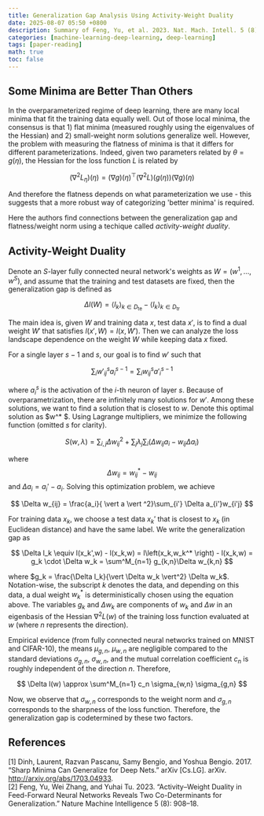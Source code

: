 ```yaml
---
title: Generalization Gap Analysis Using Activity-Weight Duality
date: 2025-08-07 05:50 +0800
description: Summary of Feng, Yu, et al. 2023. Nat. Mach. Intell. 5 (8) 908–18.
categories: [machine-learning-deep-learning, deep-learning]
tags: [paper-reading]
math: true
toc: false
---
```


## Some Minima are Better Than Others

In the overparameterized regime of deep learning, there are many local minima that fit the training data equally well. Out of those local minima, the consensus is that 1) flat minima (measured roughly using the eigenvalues of the Hessian) and 2) small-weight norm solutions generalize well. However, the problem with measuring the flatness of minima is that it differs for different parameterizations. Indeed, given two parameters related by $\theta = g(\eta)$, the Hessian for the loss function $L$ is related by

$$
(\nabla^2 L_\eta) (\eta) = (\nabla g)(\eta)^\top (\nabla^2 L)\left(g(\eta)\right)(\nabla g)(\eta)
$$

And therefore the flatness depends on what parameterization we use - this suggests that a more robust way of categorizing 'better minima' is required.

Here the authors find connections between the generalization gap and flatness/weight norm using a techique called _activity-weight duality_. 

## Activity-Weight Duality

Denote an $S$-layer fully connected neural network's weights as $W = (w^1, \dots, w^S)$, and assume that the training and test datasets are fixed, then the generalization gap is defined as

$$
\Delta l(W) = \langle l_k \rangle_{k \in D_\text{te}} - \langle l_k \rangle_{k \in D_\text{tr}}
$$

The main idea is, given $W$ and training data $x$, test data $x'$, is to find a dual weight $W'$ that satisfies $l(x',W) = l(x,W')$. Then we can analyze the loss landscape dependence on the weight $W$ while keeping data $x$ fixed. 

For a single layer $s-1$ and $s$, our goal is to find $w'$ such that

$$
\sum_i {w'}_{ij}^{s} a^{s-1}_i = \sum_i w_{ij}^s {a'}_i^{s-1}
$$

where $a_i^s$ is the activation of the $i$-th neuron of layer $s$. Because of overparametrization, there are infinitely many solutions for $w'$. Among these solutions, we want to find a solution that is closest to $w$. Denote this optimal solution as $w^* $. Using Lagrange multipliers, we minimize the following function (omitted $s$ for clarity).

$$
S(w,\lambda) = \sum_{i,j} \Delta w_{ij}^2 + \sum_j \lambda_j \sum_i (\Delta w_{ij} a_i - w_{ij} \Delta a_i)
$$

where $$\Delta w_{ij} = w^*_{ij} - w_{ij}$$ and $\Delta a_i = a_i' - a_i$. Solving this optimization problem, we achieve

$$
\Delta w_{ij} = \frac{a_i}{ \vert a \vert ^2}\sum_{i'} \Delta a_{i'}w_{i'j}
$$

For training data $x_k$, we choose a test data $x_k'$ that is closest to $x_k$ (in Euclidean distance) and have the same label. We write the generalization gap as

$$
\Delta l_k \equiv l(x_k',w) - l(x_k,w) = l\left(x_k,w_k^* \right) - l(x_k,w) = g_k \cdot \Delta w_k = \sum^M_{n=1} g_{k,n}\Delta w_{k,n}
$$

where $g_k = \frac{\Delta l_k}{\vert \Delta w_k \vert^2} \Delta w_k$. Notation-wise, the subscript $k$ denotes the data, and depending on this data, a dual weight $w^*_k$ is deterministically chosen using the equation above. The variables $g_k$ and $\Delta w_k$ are components of $w_k$ and $\Delta w$ in an eigenbasis of the Hessian $\nabla^2 L(w)$ of the training loss function evaluated at $w$ (where $n$ represents the direction).

Empirical evidence (from fully connected neural networks trained on MNIST and CIFAR-10), the means $\mu_{g,n}$, $\mu_{w,n}$ are negligible compared to the standard deviations $\sigma_{g,n}$, $\sigma_{w,n}$, and the mutual correlation coefficient $c_n$ is roughly independent of the direction $n$. Therefore,

$$
\Delta l(w) \approx \sum^M_{n=1} c_n \sigma_{w,n} \sigma_{g,n}
$$

Now, we observe that $\sigma_{w,n}$ corresponds to the weight norm and $\sigma_{g,n}$ corresponds to the sharpness of the loss function. Therefore, the generalization gap is codetermined by these two factors.


## References
[1] Dinh, Laurent, Razvan Pascanu, Samy Bengio, and Yoshua Bengio. 2017. “Sharp Minima Can Generalize for Deep Nets.” arXiv [Cs.LG]. arXiv. http://arxiv.org/abs/1703.04933. \
[2] Feng, Yu, Wei Zhang, and Yuhai Tu. 2023. “Activity–Weight Duality in Feed-Forward Neural Networks Reveals Two Co-Determinants for Generalization.” Nature Machine Intelligence 5 (8): 908–18.
